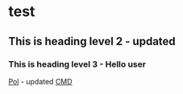 # test
## This is heading level 2 - updated
### This is heading level 3 - Hello user

[Pol](./pol.md) - updated
[CMD](./cmd.sh)
